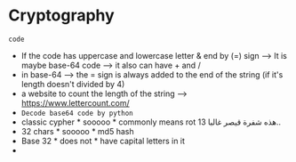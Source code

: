 # Cryptography 
 `code`
 - If the code has uppercase and lowercase letter & end by (=) sign --> It is maybe base-64 code --> it also can have + and /
 - in base-64 --> the = sign is always added to the end of the string (if it's length doesn't divided by 4)
 - a website to count the length of the string --> https://www.lettercount.com/ 
-	`Decode base64 code by python `
-	classic cypher * sooooo * commonly means rot 13 هذه شفرة قيصر غالبا..
-	32 chars * sooooo * md5 hash
-	Base 32 * does not *  have capital letters in it 
-	
 
